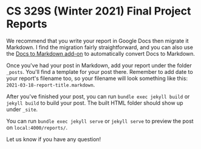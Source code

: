# CS 329S (Winter 2021) Final Project Reports

We recommend that you write your report in Google Docs then migrate it Markdown. I find the migration fairly straightforward, and you can also use the [Docs to Markdown add-on](https://workspace.google.com/marketplace/app/docs_to_markdown/700168918607) to automatically convert Docs to Markdown.

Once you've had your post in Markdown, add your report under the folder `_posts`. You'll find a template for your post there. Remember to add date to your report's filename too, so your filename will look something like this: `2021-03-18-report-title.markdown`.

After you've finished your post, you can run `bundle exec jekyll build` or `jekyll build` to build your post. The built HTML folder should show up under `_site`.

You can run `bundle exec jekyll serve` or `jekyll serve` to preview the post on `local:4000/reports/`.

Let us know if you have any question!

